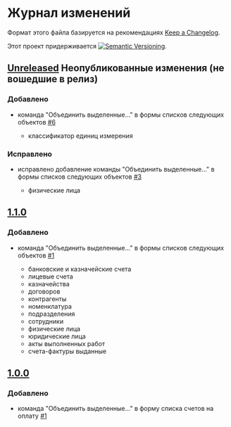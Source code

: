 # Журнал изменений

Формат этого файла базируется на рекомендациях
[Keep a Changelog](https://keepachangelog.com/ru/1.0.0/).

Этот проект придерживается
[![Semantic Versioning](https://img.shields.io/static/v1?label=Semantic%20Versioning&message=v2.0.0&color=green&logo=semver)](https://semver.org/lang/ru/spec/v2.0.0.html).

## [Unreleased] Неопубликованные изменения (не вошедшие в релиз)

### Добавлено

- команда "Объединить выделенные..." в формы списков следующих объектов
  [#6](https://github.com/csm-ivanovo-ru/1s-BGU2-ext/issues/6)

  - классификатор единиц измерения

### Исправлено

- исправлено добавление команды "Объединить выделенные..." в формы списков
  следующих объектов
  [#3](https://github.com/csm-ivanovo-ru/1s-BGU2-ext/issues/3)

  - физические лица

## [1.1.0]

### Добавлено

- команда "Объединить выделенные..." в формы списков следующих объектов
  [#1](https://github.com/csm-ivanovo-ru/1s-BGU2-ext/issues/1)

  - банковские и казначейские счета
  - лицевые счета
  - казначейства
  - договоров
  - контрагенты
  - номенклатура
  - подразделения
  - сотрудники
  - физические лица
  - юридические лица
  - акты выполненных работ
  - счета-фактуры выданные

## [1.0.0]

### Добавлено

- команда "Объединить выделенные..." в форму списка счетов на оплату
  [#1](https://github.com/csm-ivanovo-ru/1s-BGU2-ext/issues/1)

[Unreleased]: https://github.com/csm-ivanovo-ru/1s-BGU2-ext/compare/1.1.0...HEAD
[1.1.0]: https://github.com/csm-ivanovo-ru/1s-BGU2-ext/compare/1.0.0...1.1.0
[1.0.0]: https://github.com/csm-ivanovo-ru/1s-BGU2-ext/releases/tag/1.0.0
